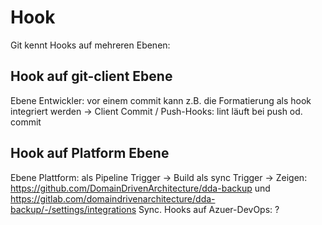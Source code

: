 # Hook

Git kennt Hooks auf mehreren Ebenen:

## Hook auf git-client Ebene

Ebene Entwickler: vor einem commit kann z.B. die Formatierung als hook integriert werden
-> Client Commit / Push-Hooks: lint läuft bei push od. commit


## Hook auf Platform Ebene

Ebene Plattform:
als Pipeline Trigger -> Build
als sync Trigger -> Zeigen: https://github.com/DomainDrivenArchitecture/dda-backup und https://gitlab.com/domaindrivenarchitecture/dda-backup/-/settings/integrations
Sync. Hooks auf Azuer-DevOps: ?
